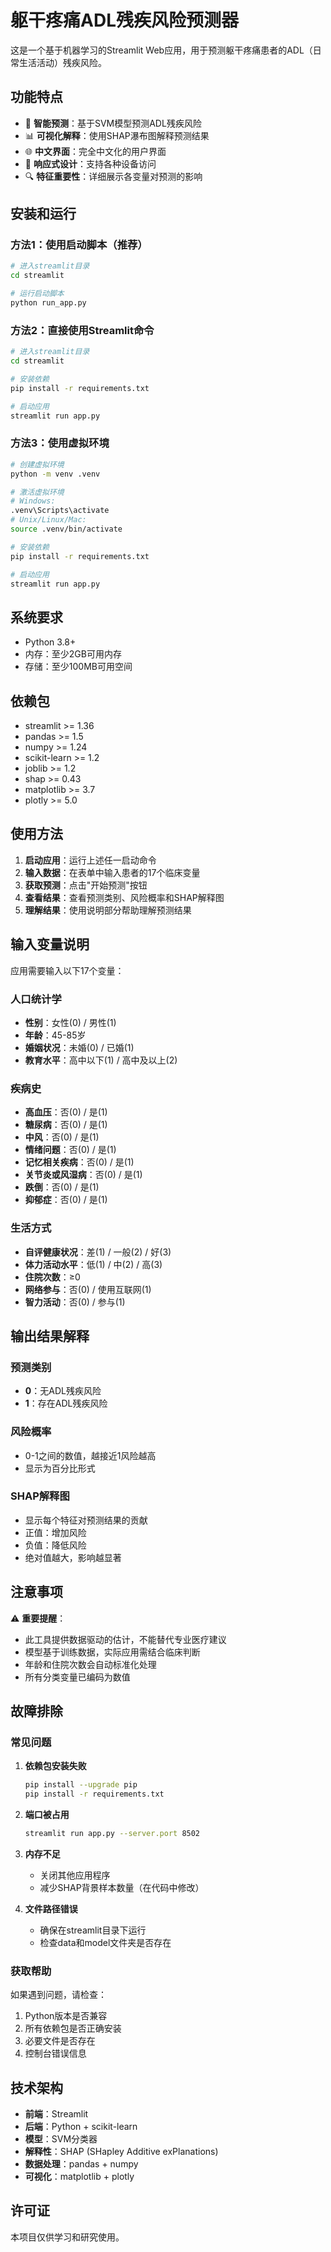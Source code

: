 # 躯干疼痛ADL残疾风险预测器

这是一个基于机器学习的Streamlit Web应用，用于预测躯干疼痛患者的ADL（日常生活活动）残疾风险。

## 功能特点

- 🎯 **智能预测**：基于SVM模型预测ADL残疾风险
- 📊 **可视化解释**：使用SHAP瀑布图解释预测结果
- 🌐 **中文界面**：完全中文化的用户界面
- 📱 **响应式设计**：支持各种设备访问
- 🔍 **特征重要性**：详细展示各变量对预测的影响

## 安装和运行

### 方法1：使用启动脚本（推荐）

```bash
# 进入streamlit目录
cd streamlit

# 运行启动脚本
python run_app.py
```

### 方法2：直接使用Streamlit命令

```bash
# 进入streamlit目录
cd streamlit

# 安装依赖
pip install -r requirements.txt

# 启动应用
streamlit run app.py
```

### 方法3：使用虚拟环境

```bash
# 创建虚拟环境
python -m venv .venv

# 激活虚拟环境
# Windows:
.venv\Scripts\activate
# Unix/Linux/Mac:
source .venv/bin/activate

# 安装依赖
pip install -r requirements.txt

# 启动应用
streamlit run app.py
```

## 系统要求

- Python 3.8+
- 内存：至少2GB可用内存
- 存储：至少100MB可用空间

## 依赖包

- streamlit >= 1.36
- pandas >= 1.5
- numpy >= 1.24
- scikit-learn >= 1.2
- joblib >= 1.2
- shap >= 0.43
- matplotlib >= 3.7
- plotly >= 5.0

## 使用方法

1. **启动应用**：运行上述任一启动命令
2. **输入数据**：在表单中输入患者的17个临床变量
3. **获取预测**：点击"开始预测"按钮
4. **查看结果**：查看预测类别、风险概率和SHAP解释图
5. **理解结果**：使用说明部分帮助理解预测结果

## 输入变量说明

应用需要输入以下17个变量：

### 人口统计学
- **性别**：女性(0) / 男性(1)
- **年龄**：45-85岁
- **婚姻状况**：未婚(0) / 已婚(1)
- **教育水平**：高中以下(1) / 高中及以上(2)

### 疾病史
- **高血压**：否(0) / 是(1)
- **糖尿病**：否(0) / 是(1)
- **中风**：否(0) / 是(1)
- **情绪问题**：否(0) / 是(1)
- **记忆相关疾病**：否(0) / 是(1)
- **关节炎或风湿病**：否(0) / 是(1)
- **跌倒**：否(0) / 是(1)
- **抑郁症**：否(0) / 是(1)

### 生活方式
- **自评健康状况**：差(1) / 一般(2) / 好(3)
- **体力活动水平**：低(1) / 中(2) / 高(3)
- **住院次数**：≥0
- **网络参与**：否(0) / 使用互联网(1)
- **智力活动**：否(0) / 参与(1)

## 输出结果解释

### 预测类别
- **0**：无ADL残疾风险
- **1**：存在ADL残疾风险

### 风险概率
- 0-1之间的数值，越接近1风险越高
- 显示为百分比形式

### SHAP解释图
- 显示每个特征对预测结果的贡献
- 正值：增加风险
- 负值：降低风险
- 绝对值越大，影响越显著

## 注意事项

⚠️ **重要提醒**：
- 此工具提供数据驱动的估计，不能替代专业医疗建议
- 模型基于训练数据，实际应用需结合临床判断
- 年龄和住院次数会自动标准化处理
- 所有分类变量已编码为数值

## 故障排除

### 常见问题

1. **依赖包安装失败**
   ```bash
   pip install --upgrade pip
   pip install -r requirements.txt
   ```

2. **端口被占用**
   ```bash
   streamlit run app.py --server.port 8502
   ```

3. **内存不足**
   - 关闭其他应用程序
   - 减少SHAP背景样本数量（在代码中修改）

4. **文件路径错误**
   - 确保在streamlit目录下运行
   - 检查data和model文件夹是否存在

### 获取帮助

如果遇到问题，请检查：
1. Python版本是否兼容
2. 所有依赖包是否正确安装
3. 必要文件是否存在
4. 控制台错误信息

## 技术架构

- **前端**：Streamlit
- **后端**：Python + scikit-learn
- **模型**：SVM分类器
- **解释性**：SHAP (SHapley Additive exPlanations)
- **数据处理**：pandas + numpy
- **可视化**：matplotlib + plotly

## 许可证

本项目仅供学习和研究使用。
